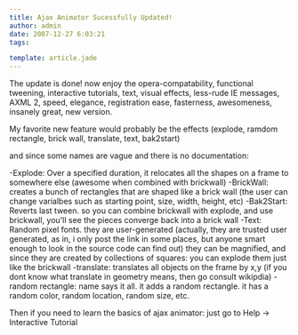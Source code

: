 ```yaml
---
title: Ajax Animator Sucessfully Updated!
author: admin
date: 2007-12-27 6:03:21
tags: 

template: article.jade
---
```


The update is done! now enjoy the opera-compatability, functional tweening, interactive tutorials, text, visual effects, less-rude IE messages, AXML 2, speed, elegance, registration ease, fasterness, awesomeness, insanely great, new version.

My favorite new feature would probably be the effects (explode, ramdom rectangle, brick wall, translate, text, bak2start)

and since some names are vague and there is no documentation:

-Explode: Over a specified duration, it relocates all the shapes on a frame to somewhere else (awesome when combined with brickwall)
-BrickWall: creates a bunch of rectangles that are shaped like a brick wall (the user can change varialbes such as starting point, size, width, height, etc)
-Bak2Start: Reverts last tween. so you can combine brickwall with explode, and use brickwall, you'll see the pieces converge back into a brick wall
-Text: Random pixel fonts. they are user-generated (actually, they are trusted user generated, as in, i only post the link in some places, but anyone smart enough to look in the source code can find out) they can be magnified, and since they are created by collections of squares: you can explode them just like the brickwall
-translate: translates all objects on the frame by x,y (if you dont know what translate in geometry means, then go consult wikipdia)
-random rectangle: name says it all. it adds a random rectangle. it has a random color, random location, random size, etc.

Then if you need to learn the basics of ajax animator: just go to Help -&gt; Interactive Tutorial
